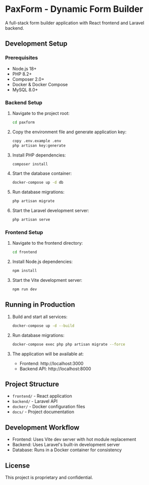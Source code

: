 # PaxForm - Dynamic Form Builder

A full-stack form builder application with React frontend and Laravel backend.

## Development Setup

### Prerequisites
- Node.js 18+
- PHP 8.2+
- Composer 2.0+
- Docker & Docker Compose
- MySQL 8.0+

### Backend Setup

1. Navigate to the project root:
   ```bash
   cd paxform
   ```

2. Copy the environment file and generate application key:
   ```bash
   copy .env.example .env
   php artisan key:generate
   ```

3. Install PHP dependencies:
   ```bash
   composer install
   ```

4. Start the database container:
   ```bash
   docker-compose up -d db
   ```

5. Run database migrations:
   ```bash
   php artisan migrate
   ```

6. Start the Laravel development server:
   ```bash
   php artisan serve
   ```

### Frontend Setup

1. Navigate to the frontend directory:
   ```bash
   cd frontend
   ```

2. Install Node.js dependencies:
   ```bash
   npm install
   ```

3. Start the Vite development server:
   ```bash
   npm run dev
   ```

## Running in Production

1. Build and start all services:
   ```bash
   docker-compose up -d --build
   ```

2. Run database migrations:
   ```bash
   docker-compose exec php php artisan migrate --force
   ```

3. The application will be available at:
   - Frontend: http://localhost:3000
   - Backend API: http://localhost:8000

## Project Structure

- `frontend/` - React application
- `backend/` - Laravel API
- `docker/` - Docker configuration files
- `docs/` - Project documentation

## Development Workflow

- Frontend: Uses Vite dev server with hot module replacement
- Backend: Uses Laravel's built-in development server
- Database: Runs in a Docker container for consistency

## License

This project is proprietary and confidential.

